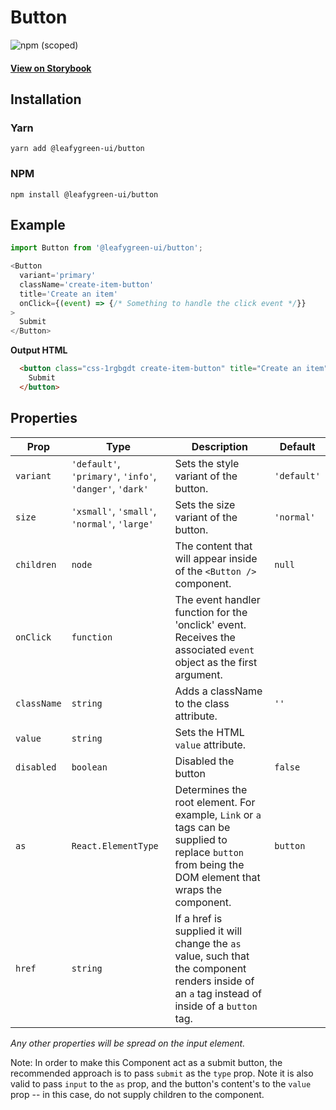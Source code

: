 # Button

![npm (scoped)](https://img.shields.io/npm/v/@leafygreen-ui/button.svg)

#### [View on Storybook](https://mongodb.github.io/leafygreen-ui/?path=/story/buttons--default)

## Installation

### Yarn

```shell
yarn add @leafygreen-ui/button
```

### NPM

```shell
npm install @leafygreen-ui/button
```

## Example

```Javascript
import Button from '@leafygreen-ui/button';

<Button
  variant='primary'
  className='create-item-button'
  title='Create an item'
  onClick={(event) => {/* Something to handle the click event */}}
>
  Submit
</Button>
```

**Output HTML**

```HTML
  <button class="css-1rgbgdt create-item-button" title="Create an item" disabled="false">
    Submit
  </button>
```

## Properties

| Prop        | Type                                                     | Description                                                                                                                                           | Default     |
| ----------- | -------------------------------------------------------- | ----------------------------------------------------------------------------------------------------------------------------------------------------- | ----------- |
| `variant`   | `'default'`, `'primary'`, `'info'`, `'danger'`, `'dark'` | Sets the style variant of the button.                                                                                                                 | `'default'` |
| `size`      | `'xsmall'`, `'small'`, `'normal'`, `'large'`             | Sets the size variant of the button.                                                                                                                  | `'normal'`  |
| `children`  | `node`                                                   | The content that will appear inside of the `<Button />` component.                                                                                    | `null`      |
| `onClick`   | `function`                                               | The event handler function for the 'onclick' event. Receives the associated `event` object as the first argument.                                     |             |
| `className` | `string`                                                 | Adds a className to the class attribute.                                                                                                              | `''`        |
| `value`     | `string`                                                 | Sets the HTML `value` attribute.                                                                                                                      |             |
| `disabled`  | `boolean`                                                | Disabled the button                                                                                                                                   | `false`     |
| `as`        | `React.ElementType`                                      | Determines the root element. For example, `Link` or `a` tags can be supplied to replace `button` from being the DOM element that wraps the component. | `button`    |
| `href`      | `string`                                                 | If a href is supplied it will change the `as` value, such that the component renders inside of an `a` tag instead of inside of a `button` tag.        |             |

_Any other properties will be spread on the input element._

Note: In order to make this Component act as a submit button, the recommended approach is to pass `submit` as the `type` prop. Note it is also valid to pass `input` to the `as` prop, and the button's content's to the `value` prop -- in this case, do not supply children to the component.
